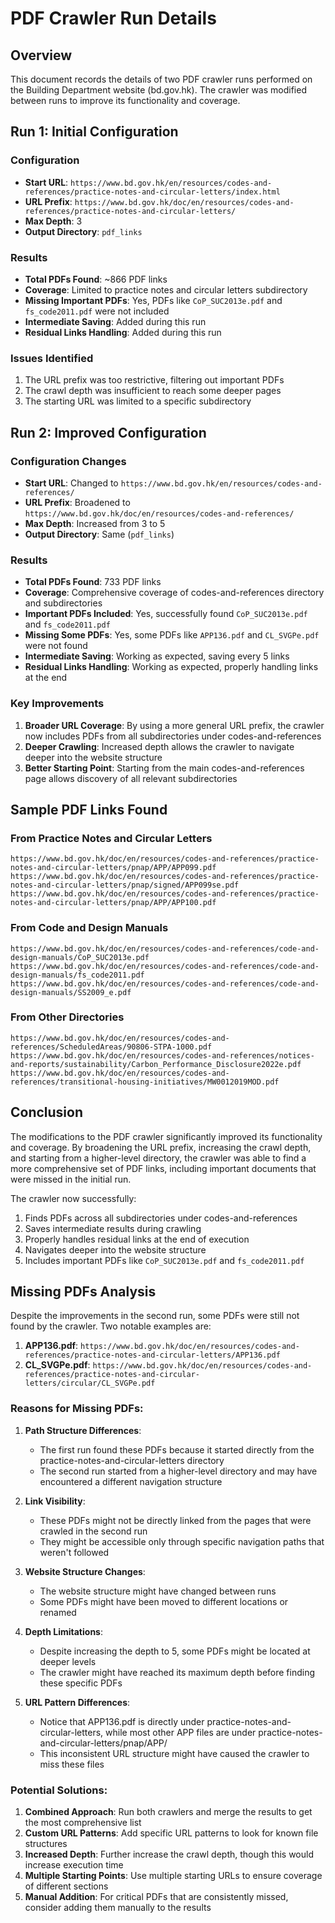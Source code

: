 # PDF Crawler Run Details

## Overview
This document records the details of two PDF crawler runs performed on the Building Department website (bd.gov.hk). The crawler was modified between runs to improve its functionality and coverage.

## Run 1: Initial Configuration

### Configuration
- **Start URL**: `https://www.bd.gov.hk/en/resources/codes-and-references/practice-notes-and-circular-letters/index.html`
- **URL Prefix**: `https://www.bd.gov.hk/doc/en/resources/codes-and-references/practice-notes-and-circular-letters/`
- **Max Depth**: 3
- **Output Directory**: `pdf_links`

### Results
- **Total PDFs Found**: ~866 PDF links
- **Coverage**: Limited to practice notes and circular letters subdirectory
- **Missing Important PDFs**: Yes, PDFs like `CoP_SUC2013e.pdf` and `fs_code2011.pdf` were not included
- **Intermediate Saving**: Added during this run
- **Residual Links Handling**: Added during this run

### Issues Identified
1. The URL prefix was too restrictive, filtering out important PDFs
2. The crawl depth was insufficient to reach some deeper pages
3. The starting URL was limited to a specific subdirectory

## Run 2: Improved Configuration

### Configuration Changes
- **Start URL**: Changed to `https://www.bd.gov.hk/en/resources/codes-and-references/`
- **URL Prefix**: Broadened to `https://www.bd.gov.hk/doc/en/resources/codes-and-references/`
- **Max Depth**: Increased from 3 to 5
- **Output Directory**: Same (`pdf_links`)

### Results
- **Total PDFs Found**: 733 PDF links
- **Coverage**: Comprehensive coverage of codes-and-references directory and subdirectories
- **Important PDFs Included**: Yes, successfully found `CoP_SUC2013e.pdf` and `fs_code2011.pdf`
- **Missing Some PDFs**: Yes, some PDFs like `APP136.pdf` and `CL_SVGPe.pdf` were not found
- **Intermediate Saving**: Working as expected, saving every 5 links
- **Residual Links Handling**: Working as expected, properly handling links at the end

### Key Improvements
1. **Broader URL Coverage**: By using a more general URL prefix, the crawler now includes PDFs from all subdirectories under codes-and-references
2. **Deeper Crawling**: Increased depth allows the crawler to navigate deeper into the website structure
3. **Better Starting Point**: Starting from the main codes-and-references page allows discovery of all relevant subdirectories

## Sample PDF Links Found

### From Practice Notes and Circular Letters
```
https://www.bd.gov.hk/doc/en/resources/codes-and-references/practice-notes-and-circular-letters/pnap/APP/APP099.pdf
https://www.bd.gov.hk/doc/en/resources/codes-and-references/practice-notes-and-circular-letters/pnap/signed/APP099se.pdf
https://www.bd.gov.hk/doc/en/resources/codes-and-references/practice-notes-and-circular-letters/pnap/APP/APP100.pdf
```

### From Code and Design Manuals
```
https://www.bd.gov.hk/doc/en/resources/codes-and-references/code-and-design-manuals/CoP_SUC2013e.pdf
https://www.bd.gov.hk/doc/en/resources/codes-and-references/code-and-design-manuals/fs_code2011.pdf
https://www.bd.gov.hk/doc/en/resources/codes-and-references/code-and-design-manuals/SS2009_e.pdf
```

### From Other Directories
```
https://www.bd.gov.hk/doc/en/resources/codes-and-references/ScheduledAreas/90806-STPA-1000.pdf
https://www.bd.gov.hk/doc/en/resources/codes-and-references/notices-and-reports/sustainability/Carbon_Performance_Disclosure2022e.pdf
https://www.bd.gov.hk/doc/en/resources/codes-and-references/transitional-housing-initiatives/MW0012019MOD.pdf
```

## Conclusion
The modifications to the PDF crawler significantly improved its functionality and coverage. By broadening the URL prefix, increasing the crawl depth, and starting from a higher-level directory, the crawler was able to find a more comprehensive set of PDF links, including important documents that were missed in the initial run.

The crawler now successfully:
1. Finds PDFs across all subdirectories under codes-and-references
2. Saves intermediate results during crawling
3. Properly handles residual links at the end of execution
4. Navigates deeper into the website structure
5. Includes important PDFs like `CoP_SUC2013e.pdf` and `fs_code2011.pdf`

## Missing PDFs Analysis

Despite the improvements in the second run, some PDFs were still not found by the crawler. Two notable examples are:

1. **APP136.pdf**: `https://www.bd.gov.hk/doc/en/resources/codes-and-references/practice-notes-and-circular-letters/APP136.pdf`
2. **CL_SVGPe.pdf**: `https://www.bd.gov.hk/doc/en/resources/codes-and-references/practice-notes-and-circular-letters/circular/CL_SVGPe.pdf`

### Reasons for Missing PDFs:

1. **Path Structure Differences**: 
   - The first run found these PDFs because it started directly from the practice-notes-and-circular-letters directory
   - The second run started from a higher-level directory and may have encountered a different navigation structure

2. **Link Visibility**: 
   - These PDFs might not be directly linked from the pages that were crawled in the second run
   - They might be accessible only through specific navigation paths that weren't followed

3. **Website Structure Changes**: 
   - The website structure might have changed between runs
   - Some PDFs might have been moved to different locations or renamed

4. **Depth Limitations**: 
   - Despite increasing the depth to 5, some PDFs might be located at deeper levels
   - The crawler might have reached its maximum depth before finding these specific PDFs

5. **URL Pattern Differences**:
   - Notice that APP136.pdf is directly under practice-notes-and-circular-letters, while most other APP files are under practice-notes-and-circular-letters/pnap/APP/
   - This inconsistent URL structure might have caused the crawler to miss these files

### Potential Solutions:

1. **Combined Approach**: Run both crawlers and merge the results to get the most comprehensive list
2. **Custom URL Patterns**: Add specific URL patterns to look for known file structures
3. **Increased Depth**: Further increase the crawl depth, though this would increase execution time
4. **Multiple Starting Points**: Use multiple starting URLs to ensure coverage of different sections
5. **Manual Addition**: For critical PDFs that are consistently missed, consider adding them manually to the results
